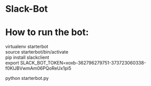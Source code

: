 # Slack-Bot


# How to run the bot:  

virtualenv starterbot  
source starterbot/bin/activate  
pip install slackclient  
export SLACK_BOT_TOKEN=xoxb-362796279751-373723060338-f0KlJBVwmAm06PQoReUx1pi5  

python starterbot.py  
